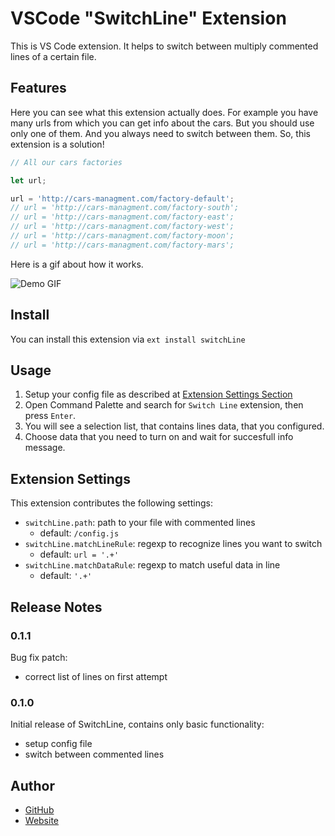 # VSCode "SwitchLine" Extension

This is VS Code extension. It helps to switch between multiply commented lines of a certain file. 

## Features

Here you can see what this extension actually does. For example you have many urls from which you can get info about the cars. But you should use only one of them. And you always need to switch between them. So, this extension is a solution!

```javascript
// All our cars factories 

let url;

url = 'http://cars-managment.com/factory-default';
// url = 'http://cars-managment.com/factory-south';
// url = 'http://cars-managment.com/factory-east';
// url = 'http://cars-managment.com/factory-west';
// url = 'http://cars-managment.com/factory-moon';
// url = 'http://cars-managment.com/factory-mars';
```

Here is a gif about how it works.

<img src="https://github.com/VolkovGerman/vscode-switchline/raw/master/docs/images/preview.gif" alt="Demo GIF" />

## Install

You can install this extension via `ext install switchLine`

## Usage

1. Setup your config file as described at [Extension Settings Section](#extSettings) 
2. Open Command Palette and search for `Switch Line` extension, then press `Enter`.
3. You will see a selection list, that contains lines data, that you configured.
4. Choose data that you need to turn on and wait for succesfull info message.

## <a name="extSettings"></a>Extension Settings

This extension contributes the following settings:

* `switchLine.path`: path to your file with commented lines
    * default: `/config.js`
* `switchLine.matchLineRule`: regexp to recognize lines you want to switch
    * default: `url = '.+'`
* `switchLine.matchDataRule`: regexp to match useful data in line
    * default: `'.+'`

## Release Notes

### 0.1.1

Bug fix patch:

* correct list of lines on first attempt

### 0.1.0

Initial release of SwitchLine, contains only basic functionality:

* setup config file
* switch between commented lines

## Author

- [GitHub](https://github.com/VolkovGerman)
- [Website](http://volkov97.com)
